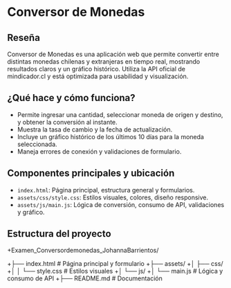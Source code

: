 
# Conversor de Monedas


## Reseña
Conversor de Monedas es una aplicación web que permite convertir entre distintas monedas chilenas y extranjeras en tiempo real, mostrando resultados claros y un gráfico histórico. Utiliza la API oficial de mindicador.cl y está optimizada para usabilidad y visualización.


## ¿Qué hace y cómo funciona?
- Permite ingresar una cantidad, seleccionar moneda de origen y destino, y obtener la conversión al instante.
- Muestra la tasa de cambio y la fecha de actualización.
- Incluye un gráfico histórico de los últimos 10 días para la moneda seleccionada.
- Maneja errores de conexión y validaciones de formulario.


## Componentes principales y ubicación

- `index.html`: Página principal, estructura general y formularios.
- `assets/css/style.css`: Estilos visuales, colores, diseño responsive.
- `assets/js/main.js`: Lógica de conversión, consumo de API, validaciones y gráfico.


## Estructura del proyecto


+Examen_Conversordemonedas_JohannaBarrientos/

+├── index.html              # Página principal y formulario
+├── assets/
+│   ├── css/
+│   │   └── style.css       # Estilos visuales
+│   └── js/
+│       └── main.js         # Lógica y consumo de API
+├── README.md               # Documentación




